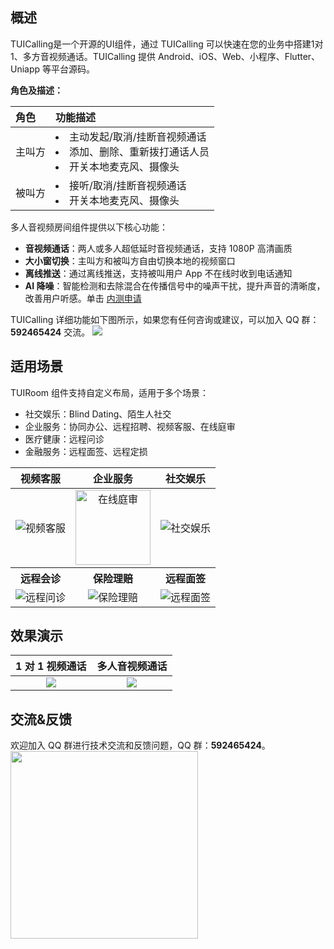 ## 概述
TUICalling是一个开源的UI组件，通过 TUICalling 可以快速在您的业务中搭建1对1、多方音视频通话。TUICalling 提供 Android、iOS、Web、小程序、Flutter、Uniapp 等平台源码。

**角色及描述：**

| 角色  | 功能描述 |
|:----------|:----------|
| 主叫方 | <li/>主动发起/取消/挂断音视频通话<li/>添加、删除、重新拨打通话人员<li/>开关本地麦克风、摄像头 |
| 被叫方 | <li/>接听/取消/挂断音视频通话<li/>开关本地麦克风、摄像头 |



多人音视频房间组件提供以下核心功能：

- **音视频通话**：两人或多人超低延时音视频通话，支持 1080P 高清画质
- **大小窗切换**：主叫方和被叫方自由切换本地的视频窗口
- **离线推送**：通过离线推送，支持被叫用户 App 不在线时收到电话通知
- **AI 降噪**：智能检测和去除混合在传播信号中的噪声干扰，提升声音的清晰度，改善用户听感。单击 [内测申请](https://cloud.tencent.com/document/product/647/45681)

TUICalling 详细功能如下图所示，如果您有任何咨询或建议，可以加入 QQ 群：**592465424** 交流。
![](https://qcloudimg.tencent-cloud.cn/raw/a75f7d5f2911f2e21d3e4b3b9dfc4db5.png)

## 适用场景

TUIRoom 组件支持自定义布局，适用于多个场景：

- 社交娱乐：Blind Dating、陌生人社交
- 企业服务：协同办公、远程招聘、视频客服、在线庭审
- 医疗健康：远程问诊
- 金融服务：远程面签、远程定损

<style> .tablestyle>tbody>tr>td,.tablestyle>thead>tr>th,.tablestyle>tbody>tr>th{text-align: center;} </style>
<table class="tablestyle">
<thead><tr><th>视频客服</th><th>企业服务</th><th>社交娱乐</th></tr></thead>
<tbody><tr>
<td><img src="https://qcloudimg.tencent-cloud.cn/raw/9e0514fe57f58ba9e4464efbde70f3e5.png" alt="视频客服" ></td>
<td><img src="https://qcloudimg.tencent-cloud.cn/raw/2f68ffc28fd5df993afaaf46ecf869aa.png" alt="在线庭审" style="height:120px;width:auto;"></td>
<td><img src="https://qcloudimg.tencent-cloud.cn/raw/08eadb4f969c2ea01abc753f375232ea.png" alt="社交娱乐" ></td>
</tr>
<tr><th>远程会诊</th><th>保险理赔</th><th>远程面签</th></tr>
<tr>
<td><img src="https://qcloudimg.tencent-cloud.cn/raw/519914076236d478da7627a0cde78da4.png" alt="远程问诊"></td>
<td><img src="https://qcloudimg.tencent-cloud.cn/raw/a97344187dea2942280eecb37c022b71.png" alt="保险理赔"></td>
<td><img src="https://qcloudimg.tencent-cloud.cn/raw/4f281698f09815e39838c0c9b3aa714f.png" alt="远程面签"></td>
</tr>
</tbody></table>


## 效果演示
<table class="tablestyle">
<thead><tr><th width=50%>1 对 1 视频通话</th><th width=50%>多人音视频通话</th></tr></thead>
<tbody><tr>
<td><img src="https://liteav.sdk.qcloud.com/doc/res/trtc/picture/zh-cn/video1.gif"></td>
<td><img src="https://liteav.sdk.qcloud.com/doc/res/trtc/picture/en/trtc_group_calling.gif"></td>
</tr>
</tbody></table>


## 交流&反馈
欢迎加入 QQ 群进行技术交流和反馈问题，QQ 群：**592465424**。
<img src="https://qcloudimg.tencent-cloud.cn/raw/ca5f8724cd5a9002abc454f80bf3df12.png" width=300px>
